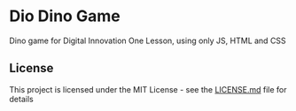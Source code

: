 # Dio Dino Game
Dino game for Digital Innovation One Lesson, using only JS, HTML and CSS

## License
This project is licensed under the MIT License - see the [LICENSE.md](LICENSE.md)
file for details
